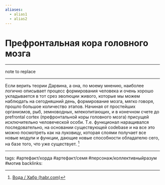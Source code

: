 ```yaml
---
aliases:
  - alias1
  - alias2
---
```


# Префронтальная кора головного мозга

---

note to replace

---

Если верить теории Дарвина, а она, по моему мнению, наиболее логично описывает процесс формирования человека и очень хорошо укладывается в тот срез эволюции живого, которые мы можем наблюдать на сегодняшний день, формирование мозга, мягко говоря, прошло большое количество этапов. Начиная от простейших организмов, рыб, земноводных, млекопитающих, и в конечном счете до prefrontal cortex (префронтальной коры головного мозга) присущей исключительно человеческой особи. Т.е. функционал наращивался последовательно, на основании существующей codebase и на все это можно посмотреть как на луковицу, которая слоями получает все новые модули и функции, дающие новые способности обладателю сего, на базе того, что уже существует. [^1]

---

tags: #артефакт/хорда #артефакт/семя #персонаж/коллективныйразум #мотив 
backlinks:

[^1]: [Вода / Хабр (habr.com)](https://habr.com/ru/post/436398/)
